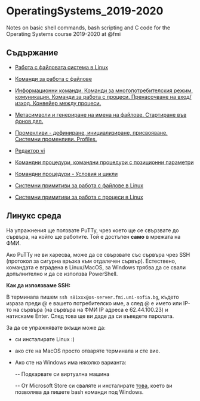 
# OperatingSystems_2019-2020
Notes on basic shell commands, bash scripting and C code for the Operating Systems course 2019-2020 at @fmi

## Съдържание

- [Работа с файловата система в Linux](https://github.com/carolinepetrova/OperatingSystems_2019-2020/tree/master/week1)
 
 - [Команди за работа с файлове](https://github.com/carolinepetrova/OperatingSystems_2019-2020/tree/master/week2)

- [Информационни команди. Команди за многопотребителския режим, комуникация. Команди за работа с процеси. Пренасочване на вход/изход. Конвейер между процеси.](https://github.com/carolinepetrova/OperatingSystems_2019-2020/tree/master/week3-4)

-  [Метасимволи и генериране на имена на файлове. Стартиране във фонов дял.](https://github.com/carolinepetrova/OperatingSystems_2019-2020/tree/master/week5)

- [Променливи - дефиниране, инициализиране, присвояване. Системни променливи. Profiles.](https://github.com/carolinepetrova/OperatingSystems_2019-2020/tree/master/week6)

- [Редактор vi](https://github.com/carolinepetrova/OperatingSystems_2019-2020/tree/master/week7)

-  [Командни процедури, командни процедури с позиционни параметри](https://github.com/carolinepetrova/OperatingSystems_2019-2020/tree/master/week8)

- [Командни процедури - Условия и цикли](https://github.com/carolinepetrova/OperatingSystems_2019-2020/tree/master/week9)

- [Системни примитиви за работа с файлове в Linux](https://github.com/carolinepetrova/OperatingSystems_2019-2020/tree/master/week11)

- [Системни примитиви за работа с процеси в Linux](https://github.com/carolinepetrova/OperatingSystems_2019-2020/tree/master/week12)



## Линукс среда
На упражнения ще ползвате PuTTy, чрез което ще се свързвате до сървъра, на който ще работите. Той е достъпен **само** в мрежата на ФМИ.  

Ако PuTTy не ви харесва, може да се свързвате със сървъра чрез SSH (протокол за сигурна връзка към отдалечен сървър). Естествено, командата е вградена в Linux/MacOS, за Windows трябва да се свали допълнително и да се използва PowerShell. 

**Как да използваме SSH:**

В терминала пишем
`ssh s81xxx@os-server.fmi.uni-sofia.bg`, където израза преди @ е вашето потребителско име, а след @ е името или IP-то на сървъра (на сървъра на ФМИ IP адреса е 62.44.100.23) и натискаме Enter. След това ще ви даде да си въведете паролата.

За да се упражнявате вкъщи може да:

 - си инсталирате Linux :)
 
 - ако сте на MacOS просто отваряте терминала и сте вие.
 
 - Ако сте на Windows има няколко варианта:
 
	 -- Подкарвате си виртуална машина 
	 
	 -- От Microsoft Store си сваляте и инсталирате [това](https://www.microsoft.com/en-us/p/ubuntu/9nblggh4msv6?activetab=pivot:overviewtab), което ви позволява да пишете bash команди под Windows. 

